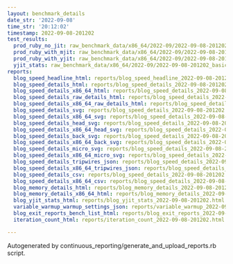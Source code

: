 ```yaml
---
layout: benchmark_details
date_str: '2022-09-08'
time_str: '20:12:02'
timestamp: 2022-09-08-201202
test_results:
  prod_ruby_no_jit: raw_benchmark_data/x86_64/2022-09/2022-09-08-201202_basic_benchmark_prod_ruby_no_jit.json
  prod_ruby_with_mjit: raw_benchmark_data/x86_64/2022-09/2022-09-08-201202_basic_benchmark_prod_ruby_with_mjit.json
  prod_ruby_with_yjit: raw_benchmark_data/x86_64/2022-09/2022-09-08-201202_basic_benchmark_prod_ruby_with_yjit.json
  yjit_stats: raw_benchmark_data/x86_64/2022-09/2022-09-08-201202_basic_benchmark_yjit_stats.json
reports:
  blog_speed_headline_html: reports/blog_speed_headline_2022-09-08-201202.html
  blog_speed_details_html: reports/blog_speed_details_2022-09-08-201202.html
  blog_speed_details_x86_64_html: reports/blog_speed_details_2022-09-08-201202.x86_64.html
  blog_speed_details_raw_details_html: reports/blog_speed_details_2022-09-08-201202.raw_details.html
  blog_speed_details_x86_64_raw_details_html: reports/blog_speed_details_2022-09-08-201202.x86_64.raw_details.html
  blog_speed_details_svg: reports/blog_speed_details_2022-09-08-201202.svg
  blog_speed_details_x86_64_svg: reports/blog_speed_details_2022-09-08-201202.x86_64.svg
  blog_speed_details_head_svg: reports/blog_speed_details_2022-09-08-201202.head.svg
  blog_speed_details_x86_64_head_svg: reports/blog_speed_details_2022-09-08-201202.x86_64.head.svg
  blog_speed_details_back_svg: reports/blog_speed_details_2022-09-08-201202.back.svg
  blog_speed_details_x86_64_back_svg: reports/blog_speed_details_2022-09-08-201202.x86_64.back.svg
  blog_speed_details_micro_svg: reports/blog_speed_details_2022-09-08-201202.micro.svg
  blog_speed_details_x86_64_micro_svg: reports/blog_speed_details_2022-09-08-201202.x86_64.micro.svg
  blog_speed_details_tripwires_json: reports/blog_speed_details_2022-09-08-201202.tripwires.json
  blog_speed_details_x86_64_tripwires_json: reports/blog_speed_details_2022-09-08-201202.x86_64.tripwires.json
  blog_speed_details_csv: reports/blog_speed_details_2022-09-08-201202.csv
  blog_speed_details_x86_64_csv: reports/blog_speed_details_2022-09-08-201202.x86_64.csv
  blog_memory_details_html: reports/blog_memory_details_2022-09-08-201202.html
  blog_memory_details_x86_64_html: reports/blog_memory_details_2022-09-08-201202.x86_64.html
  blog_yjit_stats_html: reports/blog_yjit_stats_2022-09-08-201202.html
  variable_warmup_warmup_settings_json: reports/variable_warmup_2022-09-08-201202.warmup_settings.json
  blog_exit_reports_bench_list_html: reports/blog_exit_reports_2022-09-08-201202.bench_list.html
  iteration_count_html: reports/iteration_count_2022-09-08-201202.html

---
```

Autogenerated by continuous_reporting/generate_and_upload_reports.rb script.
